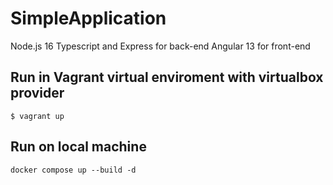 # SimpleApplication
Node.js 16 Typescript and Express for back-end
Angular 13 for front-end

## Run in Vagrant virtual enviroment with virtualbox provider
`$ vagrant up`  


## Run on local machine
`docker compose up --build -d`